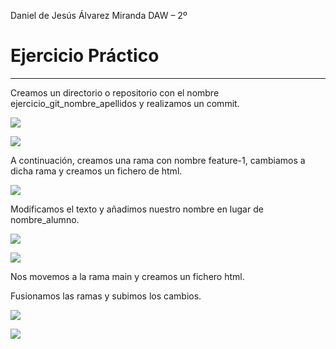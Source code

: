 ﻿Daniel de Jesús Álvarez Miranda		DAW – 2º


# Ejercicio Práctico

----

Creamos un directorio o repositorio con el nombre ejercicio_git_nombre_apellidos y realizamos un commit.

![](img/01.png)

![](img/02.png)


A continuación, creamos una rama con nombre feature-1, cambiamos a dicha rama y creamos un fichero de html.

![](img/03.png)


Modificamos el texto y añadimos nuestro nombre en lugar de nombre_alumno.

![](img/04.png)

![](img/05.png)

Nos movemos a la rama main y creamos un fichero html.


Fusionamos las ramas y subimos los cambios.

![](img/06.png)

![](img/07.png)

